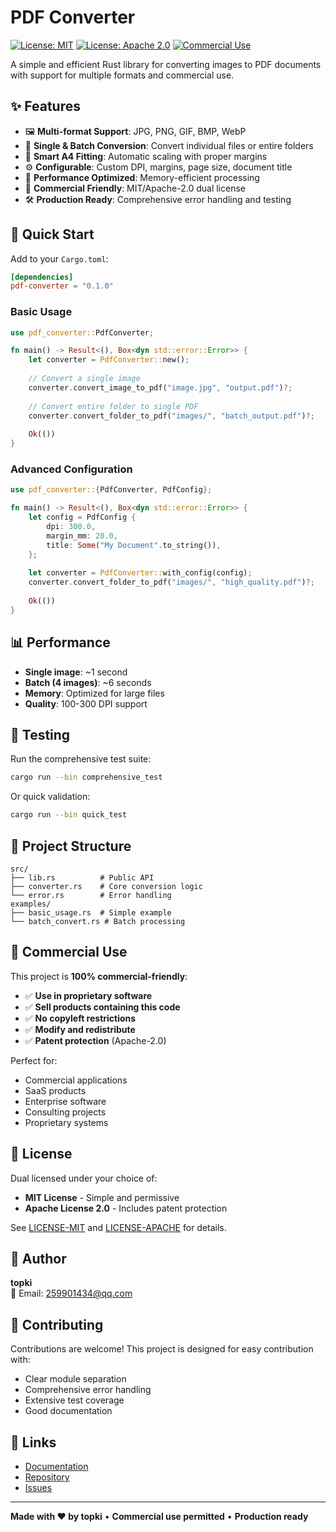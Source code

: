 # PDF Converter

[![License: MIT](https://img.shields.io/badge/License-MIT-yellow.svg)](https://opensource.org/licenses/MIT)
[![License: Apache 2.0](https://img.shields.io/badge/License-Apache%202.0-blue.svg)](https://opensource.org/licenses/Apache-2.0)
[![Commercial Use](https://img.shields.io/badge/Commercial%20Use-Permitted-green.svg)](https://opensource.org/licenses/MIT)

A simple and efficient Rust library for converting images to PDF documents with support for multiple formats and commercial use.

## ✨ Features

- 🖼️ **Multi-format Support**: JPG, PNG, GIF, BMP, WebP
- 📄 **Single & Batch Conversion**: Convert individual files or entire folders
- 📐 **Smart A4 Fitting**: Automatic scaling with proper margins
- ⚙️ **Configurable**: Custom DPI, margins, page size, document title
- 🚀 **Performance Optimized**: Memory-efficient processing
- 💼 **Commercial Friendly**: MIT/Apache-2.0 dual license
- 🛠️ **Production Ready**: Comprehensive error handling and testing

## 🚀 Quick Start

Add to your `Cargo.toml`:

```toml
[dependencies]
pdf-converter = "0.1.0"
```

### Basic Usage

```rust
use pdf_converter::PdfConverter;

fn main() -> Result<(), Box<dyn std::error::Error>> {
    let converter = PdfConverter::new();
    
    // Convert a single image
    converter.convert_image_to_pdf("image.jpg", "output.pdf")?;
    
    // Convert entire folder to single PDF
    converter.convert_folder_to_pdf("images/", "batch_output.pdf")?;
    
    Ok(())
}
```

### Advanced Configuration

```rust
use pdf_converter::{PdfConverter, PdfConfig};

fn main() -> Result<(), Box<dyn std::error::Error>> {
    let config = PdfConfig {
        dpi: 300.0,
        margin_mm: 20.0,
        title: Some("My Document".to_string()),
    };
    
    let converter = PdfConverter::with_config(config);
    converter.convert_folder_to_pdf("images/", "high_quality.pdf")?;
    
    Ok(())
}
```

## 📊 Performance

- **Single image**: ~1 second
- **Batch (4 images)**: ~6 seconds  
- **Memory**: Optimized for large files
- **Quality**: 100-300 DPI support

## 🧪 Testing

Run the comprehensive test suite:

```bash
cargo run --bin comprehensive_test
```

Or quick validation:

```bash
cargo run --bin quick_test
```

## 📁 Project Structure

```
src/
├── lib.rs          # Public API
├── converter.rs    # Core conversion logic
└── error.rs        # Error handling
examples/
├── basic_usage.rs  # Simple example
└── batch_convert.rs # Batch processing
```

## 💼 Commercial Use

This project is **100% commercial-friendly**:

- ✅ **Use in proprietary software**
- ✅ **Sell products containing this code**
- ✅ **No copyleft restrictions**
- ✅ **Modify and redistribute**
- ✅ **Patent protection** (Apache-2.0)

Perfect for:
- Commercial applications
- SaaS products
- Enterprise software
- Consulting projects
- Proprietary systems

## 📄 License

Dual licensed under your choice of:

- **MIT License** - Simple and permissive
- **Apache License 2.0** - Includes patent protection

See [LICENSE-MIT](LICENSE-MIT) and [LICENSE-APACHE](LICENSE-APACHE) for details.

## 👤 Author

**topki**  
📧 Email: 259901434@qq.com

## 🤝 Contributing

Contributions are welcome! This project is designed for easy contribution with:

- Clear module separation
- Comprehensive error handling  
- Extensive test coverage
- Good documentation

## 🔗 Links

- [Documentation](https://docs.rs/pdf-converter)
- [Repository](https://github.com/topki/pdf-converter)
- [Issues](https://github.com/topki/pdf-converter/issues)

---

**Made with ❤️ by topki** • **Commercial use permitted** • **Production ready**
